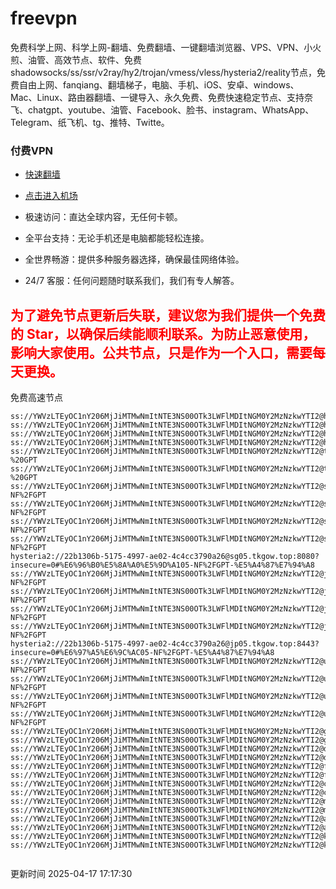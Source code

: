 # freevpn

免费科学上网、科学上网-翻墙、免费翻墙、一键翻墙浏览器、VPS、VPN、小火煎、油管、高效节点、软件、免费shadowsocks/ss/ssr/v2ray/hy2/trojan/vmess/vless/hysteria2/reality节点，免费自由上网、fanqiang、翻墙梯子，电脑、手机、iOS、安卓、windows、Mac、Linux、路由器翻墙、一键导入、永久免费、免费快速稳定节点、支持奈飞、chatgpt、youtube、油管、Facebook、脸书、instagram、WhatsApp、Telegram、纸飞机、tg、推特、Twitte。

### 付费VPN
* [快速翻墙](https://xgogo.sbs/#/register?code=wxADDy87) 

* [点击进入机场](https://xgogo.sbs/#/register?code=wxADDy87) 

* 极速访问：直达全球内容，无任何卡顿。

* 全平台支持：无论手机还是电脑都能轻松连接。

* 全世界畅游：提供多种服务器选择，确保最佳网络体验。

* 24/7 客服：任何问题随时联系我们，我们有专人解答。

## <font color="red">为了避免节点更新后失联，建议您为我们提供一个免费的 Star，以确保后续能顺利联系。为防止恶意使用，影响大家使用。公共节点，只是作为一个入口，需要每天更换。</font>

免费高速节点

```ss://YWVzLTEyOC1nY206MjJiMTMwNmItNTE3NS00OTk3LWFlMDItNGM0Y2MzNzkwYTI2@hk01.jgrtoioceaw.help:50384#%E9%A6%99%E6%B8%AF01
ss://YWVzLTEyOC1nY206MjJiMTMwNmItNTE3NS00OTk3LWFlMDItNGM0Y2MzNzkwYTI2@hk02.jigreliewolf.click:17889#%E9%A6%99%E6%B8%AF02
ss://YWVzLTEyOC1nY206MjJiMTMwNmItNTE3NS00OTk3LWFlMDItNGM0Y2MzNzkwYTI2@hk03.jigreliewolf.click:10838#%E9%A6%99%E6%B8%AF03
ss://YWVzLTEyOC1nY206MjJiMTMwNmItNTE3NS00OTk3LWFlMDItNGM0Y2MzNzkwYTI2@hk04.jgrtoioceaw.help:29956#%E9%A6%99%E6%B8%AF04
ss://YWVzLTEyOC1nY206MjJiMTMwNmItNTE3NS00OTk3LWFlMDItNGM0Y2MzNzkwYTI2@hk05.ijgelrkasd.click:41284#%E9%A6%99%E6%B8%AF05
ss://YWVzLTEyOC1nY206MjJiMTMwNmItNTE3NS00OTk3LWFlMDItNGM0Y2MzNzkwYTI2@tw01.jigreliewolf.click:30995#%E5%8F%B0%E6%B9%BE01%20-%20GPT
ss://YWVzLTEyOC1nY206MjJiMTMwNmItNTE3NS00OTk3LWFlMDItNGM0Y2MzNzkwYTI2@tw02.ijgelrkasd.click:22610#%E5%8F%B0%E6%B9%BE02%20-%20GPT
ss://YWVzLTEyOC1nY206MjJiMTMwNmItNTE3NS00OTk3LWFlMDItNGM0Y2MzNzkwYTI2@sg01.jgrtoioceaw.help:55559#%E6%96%B0%E5%8A%A0%E5%9D%A101%20-NF%2FGPT
ss://YWVzLTEyOC1nY206MjJiMTMwNmItNTE3NS00OTk3LWFlMDItNGM0Y2MzNzkwYTI2@sg02.jigreliewolf.click:40574#%E6%96%B0%E5%8A%A0%E5%9D%A102%20-NF%2FGPT
ss://YWVzLTEyOC1nY206MjJiMTMwNmItNTE3NS00OTk3LWFlMDItNGM0Y2MzNzkwYTI2@sg03.ijgelrkasd.click:23716#%E6%96%B0%E5%8A%A0%E5%9D%A103%20-NF%2FGPT
ss://YWVzLTEyOC1nY206MjJiMTMwNmItNTE3NS00OTk3LWFlMDItNGM0Y2MzNzkwYTI2@sg04.jgrtoioceaw.help:17971#%E6%96%B0%E5%8A%A0%E5%9D%A104%20-NF%2FGPT
hysteria2://22b1306b-5175-4997-ae02-4c4cc3790a26@sg05.tkgow.top:8080?insecure=0#%E6%96%B0%E5%8A%A0%E5%9D%A105-NF%2FGPT-%E5%A4%87%E7%94%A8
ss://YWVzLTEyOC1nY206MjJiMTMwNmItNTE3NS00OTk3LWFlMDItNGM0Y2MzNzkwYTI2@jp01.jgrtoioceaw.help:58645#%E6%97%A5%E6%9C%AC01%20-NF%2FGPT
ss://YWVzLTEyOC1nY206MjJiMTMwNmItNTE3NS00OTk3LWFlMDItNGM0Y2MzNzkwYTI2@jp02.jgrtoioceaw.help:47462#%E6%97%A5%E6%9C%AC02%20-NF%2FGPT
ss://YWVzLTEyOC1nY206MjJiMTMwNmItNTE3NS00OTk3LWFlMDItNGM0Y2MzNzkwYTI2@jp03.jigreliewolf.click:33414#%E6%97%A5%E6%9C%AC03%20-NF%2FGPT
ss://YWVzLTEyOC1nY206MjJiMTMwNmItNTE3NS00OTk3LWFlMDItNGM0Y2MzNzkwYTI2@jp04.ijgelrkasd.click:58223#%E6%97%A5%E6%9C%AC04%20-NF%2FGPT
hysteria2://22b1306b-5175-4997-ae02-4c4cc3790a26@jp05.tkgow.top:8443?insecure=0#%E6%97%A5%E6%9C%AC05-NF%2FGPT-%E5%A4%87%E7%94%A8
ss://YWVzLTEyOC1nY206MjJiMTMwNmItNTE3NS00OTk3LWFlMDItNGM0Y2MzNzkwYTI2@us01.jgrtoioceaw.help:48129#%E7%BE%8E%E5%9B%BD01%20-NF%2FGPT
ss://YWVzLTEyOC1nY206MjJiMTMwNmItNTE3NS00OTk3LWFlMDItNGM0Y2MzNzkwYTI2@us02.jgrtoioceaw.help:44907#%E7%BE%8E%E5%9B%BD02%20-NF%2FGPT
ss://YWVzLTEyOC1nY206MjJiMTMwNmItNTE3NS00OTk3LWFlMDItNGM0Y2MzNzkwYTI2@us03.jigreliewolf.click:43330#%E7%BE%8E%E5%9B%BD03%20-NF%2FGPT
ss://YWVzLTEyOC1nY206MjJiMTMwNmItNTE3NS00OTk3LWFlMDItNGM0Y2MzNzkwYTI2@us04.ijgelrkasd.click:44130#%E7%BE%8E%E5%9B%BD04%20-NF%2FGPT
ss://YWVzLTEyOC1nY206MjJiMTMwNmItNTE3NS00OTk3LWFlMDItNGM0Y2MzNzkwYTI2@gb01.jgrtoioceaw.help:27765#%E8%8B%B1%E5%9B%BD01
ss://YWVzLTEyOC1nY206MjJiMTMwNmItNTE3NS00OTk3LWFlMDItNGM0Y2MzNzkwYTI2@gb02.jigreliewolf.click:52762#%E8%8B%B1%E5%9B%BD02
ss://YWVzLTEyOC1nY206MjJiMTMwNmItNTE3NS00OTk3LWFlMDItNGM0Y2MzNzkwYTI2@de01.jgrtoioceaw.help:20635#%E5%BE%B7%E5%9B%BD01
ss://YWVzLTEyOC1nY206MjJiMTMwNmItNTE3NS00OTk3LWFlMDItNGM0Y2MzNzkwYTI2@de02.jigreliewolf.click:52770#%E5%BE%B7%E5%9B%BD02
ss://YWVzLTEyOC1nY206MjJiMTMwNmItNTE3NS00OTk3LWFlMDItNGM0Y2MzNzkwYTI2@fr01.ijgelrkasd.click:32568#%E6%B3%95%E5%9B%BD01
ss://YWVzLTEyOC1nY206MjJiMTMwNmItNTE3NS00OTk3LWFlMDItNGM0Y2MzNzkwYTI2@fr02.jigreliewolf.click:45265#%E6%B3%95%E5%9B%BD02
ss://YWVzLTEyOC1nY206MjJiMTMwNmItNTE3NS00OTk3LWFlMDItNGM0Y2MzNzkwYTI2@ca01.jigreliewolf.click:30461#%E5%8A%A0%E6%8B%BF%E5%A4%A701
ss://YWVzLTEyOC1nY206MjJiMTMwNmItNTE3NS00OTk3LWFlMDItNGM0Y2MzNzkwYTI2@ca02.ijgelrkasd.click:24053#%E5%8A%A0%E6%8B%BF%E5%A4%A702
ss://YWVzLTEyOC1nY206MjJiMTMwNmItNTE3NS00OTk3LWFlMDItNGM0Y2MzNzkwYTI2@my01.jigreliewolf.click:52408#%E9%A9%AC%E6%9D%A5%E8%A5%BF%E4%BA%9A01
ss://YWVzLTEyOC1nY206MjJiMTMwNmItNTE3NS00OTk3LWFlMDItNGM0Y2MzNzkwYTI2@my02.ijgelrkasd.click:25519#%E9%A9%AC%E6%9D%A5%E8%A5%BF%E4%BA%9A02
ss://YWVzLTEyOC1nY206MjJiMTMwNmItNTE3NS00OTk3LWFlMDItNGM0Y2MzNzkwYTI2@au01.jgrtoioceaw.help:13460#%E6%BE%B3%E5%A4%A7%E5%88%A9%E4%BA%9A01
ss://YWVzLTEyOC1nY206MjJiMTMwNmItNTE3NS00OTk3LWFlMDItNGM0Y2MzNzkwYTI2@au02.ijgelrkasd.click:46073#%E6%BE%B3%E5%A4%A7%E5%88%A9%E4%BA%9A02
ss://YWVzLTEyOC1nY206MjJiMTMwNmItNTE3NS00OTk3LWFlMDItNGM0Y2MzNzkwYTI2@ko01.jgrtoioceaw.help:46108#%E9%9F%A9%E5%9B%BD01
ss://YWVzLTEyOC1nY206MjJiMTMwNmItNTE3NS00OTk3LWFlMDItNGM0Y2MzNzkwYTI2@ko02.jigreliewolf.click:50181#%E9%9F%A9%E5%9B%BD02


```
更新时间 2025-04-17 17:17:30